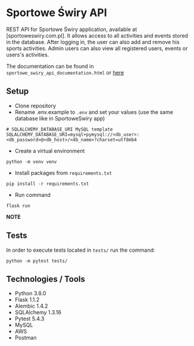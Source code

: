 # Sportowe Świry API

REST API for Sportowe Świry application, available at [sportoweswiry.com.pl].
It allows access to all activities and events stored in the database.
After logging in, the user can also add and remove his sports activities.
Admin users can also view all registered users, events or users's activities.

The documentation can be found in `sportowe_swiry_api_documentation.html` or [here](https://documenter.getpostman.com/view/23181522/2s8YYFr3bF)

## Setup

- Clone repository
- Rename .env.example to `.env` and set your values (use the same database like in SportoweSwiry app)
```buildoutcfg
# SQLALCHEMY_DATABASE_URI MySQL template
SQLALCHEMY_DATABASE_URI=mysql+pymysql://<db_user>:<db_password>@<db_host>/<db_name>?charset=utf8mb4
```
- Create a virtual environment
```buildoutcfg
python -m venv venv
```
- Install packages from `requirements.txt`
```buildoutcfg
pip install -r requirements.txt
```
- Run command
```buildoutcfg
flask run
```


**NOTE**



## Tests

In order to execute tests located in `tests/` run the command:

```buildoutcfg
python -m pytest tests/
```

## Technologies / Tools

- Python 3.8.0
- Flask 1.1.2
- Alembic 1.4.2
- SQLAlchemy 1.3.16
- Pytest 5.4.3
- MySQL
- AWS
- Postman